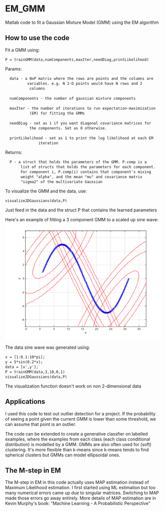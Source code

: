# EM_GMM
Matlab code to fit a Gaussian Mixture Model (GMM) using the EM algorithm
<h2> How to use the code </h2>
Fit a GMM using: <br> 
      
    P = trainGMM(data,numComponents,maxIter,needDiag,printLikelihood)

Params:

      data - a NxP matrix where the rows are points and the columns are
              variables. e.g. N 2-D points would have N rows and 2
               columns

      numComponents - the number of gaussian mixture components

      maxIter - the number of iterations to run expectation-maximization
               (EM) for fitting the GMMs

      needDiag - set as 1 if you want diagonal covariance matrices for
               the components. Set as 0 otherwise.

      printLikelihood - set as 1 to print the log likelihood at each EM
                   iteration

Returns: 

      P - a struct that holds the parameters of the GMM. P.comp is a
           list of structs that holds the parameters for each component.
           For component i, P.comp(i) contains that component's mixing
           weight "alpha", and the mean "mu" and covariance matrix
           "sigma2" of the multivariate Gaussian

To visualize the GMM and the data, use: <br>

    visualize2DGaussians(data,P)

Just feed in the data and the struct P that contains the learned parameters

Here's an example of fitting a 3 component GMM to a scaled up sine wave:
![My image](exampleImg/GMMOnSineWave.png)

The data sine wave was generated using:

    x = [1:0.1:10*pi];
    y = 5*sin(0.2*x);
    data = [x',y'];
    P = trainGMM(data,3,10,0,1)
    visualize2DGaussians(data,P)
    
The visualization function doesn't work on non 2-dimensional data

<h2> Applications </h2>
I used this code to test out outlier detection for a project. If the probability of seeing a point given the 
current GMM is lower than some threshold, we can assume that point is an outlier.

The code can be extended to create a generative classfier on labelled examples, 
where the examples from each class (each class conditional distribution) is modelled by a GMM. GMMs are also often 
used for (soft) clustering. It's more flexible than k-means since k-means tends to find spherical clusters but GMMs
can model ellipsoidal ones.

<h2> The M-step in EM </h2>
The M-step in EM in this code actually uses MAP estimation instead of Maximum Likelihood estimation. I first 
started using ML estimation but too many numerical errors came up due to singular matrices. Switching to MAP 
made those errors go away entirely. More details of MAP estimation are in Kevin Murphy's book: "Machine Learning -
A Probabilistic Perspective"
